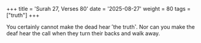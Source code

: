 +++
title = 'Surah 27, Verses 80'
date = '2025-08-27'
weight = 80
tags = ["truth"]
+++

You certainly cannot make the dead hear ˹the truth˺. Nor can you make the deaf hear the call when they turn their backs and walk away.